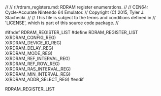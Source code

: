 //
// ri/rdram_registers.md: RDRAM register enumerations.
//
// CEN64: Cycle-Accurate Nintendo 64 Emulator.
// Copyright (C) 2015, Tyler J. Stachecki.
//
// This file is subject to the terms and conditions defined in
// 'LICENSE', which is part of this source code package.
//

#ifndef RDRAM_REGISTER_LIST
#define RDRAM_REGISTER_LIST \
  X(RDRAM_CONFIG_REG) \
  X(RDRAM_DEVICE_ID_REG) \
  X(RDRAM_DELAY_REG) \
  X(RDRAM_MODE_REG) \
  X(RDRAM_REF_INTERVAL_REG) \
  X(RDRAM_REF_ROW_REG) \
  X(RDRAM_RAS_INTERVAL_REG) \
  X(RDRAM_MIN_INTERVAL_REG) \
  X(RDRAM_ADDR_SELECT_REG)
#endif

RDRAM_REGISTER_LIST

